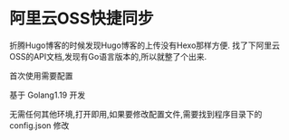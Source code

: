 # 阿里云OSS快捷同步

折腾Hugo博客的时候发现Hugo博客的上传没有Hexo那样方便.
找了下阿里云OSS的API文档,发现有Go语言版本的,所以就整了个出来.

首次使用需要配置


基于 Golang1.19 开发

无需任何其他环境,打开即用,如果要修改配置文件,需要找到程序目录下的 config.json 修改 
